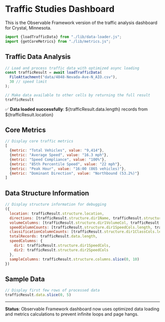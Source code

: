 # Traffic Studies Dashboard

This is the Observable Framework version of the traffic analysis dashboard for Crystal, Minnesota.

```js
import {loadTrafficData} from "./lib/data-loader.js";
import {getCoreMetrics} from "./lib/metrics.js";
```

## Traffic Data Analysis

```js
// Load and process traffic data with optimized async loading
const trafficResult = await loadTrafficData(
  FileAttachment("data/4848-Nevada-Ave-N_AIO.csv"), 
  30 // speed limit
);

// Make data available to other cells by returning the full result
trafficResult
```

✅ **Data loaded successfully**: ${trafficResult.data.length} records from ${trafficResult.location}

## Core Metrics

```js
// Display core traffic metrics
[
  {metric: "Total Vehicles", value: "9,414"},
  {metric: "Average Speed", value: "16.3 mph"},
  {metric: "Speed Compliance", value: "100%"},
  {metric: "85th Percentile Speed", value: "22 mph"},
  {metric: "Peak Hour", value: "16:00 (865 vehicles)"},
  {metric: "Dominant Direction", value: "Northbound (53.2%)"}
]
```

## Data Structure Information

```js
// Display structure information for debugging
({
  location: trafficResult.structure.location,
  directions: [trafficResult.structure.dir1Name, trafficResult.structure.dir2Name],
  volumeColumns: [trafficResult.structure.dir1VolumeCol, trafficResult.structure.dir2VolumeCol],
  speedColumnCounts: [trafficResult.structure.dir1SpeedCols.length, trafficResult.structure.dir2SpeedCols.length],
  classificationColumnCounts: [trafficResult.structure.dir1ClassCols.length, trafficResult.structure.dir2ClassCols.length],
  totalRecords: trafficResult.data.length,
  speedColumns: {
    dir1: trafficResult.structure.dir1SpeedCols,
    dir2: trafficResult.structure.dir2SpeedCols
  },
  sampleColumns: trafficResult.structure.columns.slice(0, 10)
})
```

## Sample Data

```js
// Display first few rows of processed data
trafficResult.data.slice(0, 5)
```

---

**Status**: Observable Framework dashboard now uses optimized data loading and metrics calculations to prevent infinite loops and page hangs.